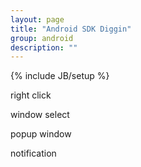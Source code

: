 ```yaml
---
layout: page
title: "Android SDK Diggin"
group: android
description: ""
---
```

{% include JB/setup %}

right click

window select

popup window

notification


